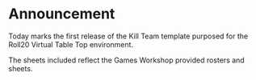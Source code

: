 # Announcement

Today marks the first release of the Kill Team template purposed for the Roll20 Virtual Table Top environment.

The sheets included reflect the Games Workshop provided rosters and sheets.
